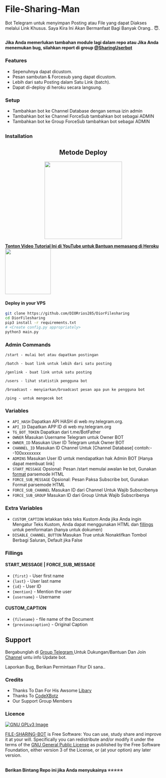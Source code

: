 # File-Sharing-Man

Bot Telegram untuk menyimpan Posting atau File yang dapat Diakses melalui Link Khusus.
Saya Kira Ini Akan Bermanfaat Bagi Banyak Orang.. 😇.

##

**Jika Anda memerlukan tambahan module lagi dalam repo atau Jika Anda menemukan bug, silahkan report di group [@SharingUserbot](https://www.telegram.dog/SharingUserbot)**

### Features
- Sepenuhnya dapat dicustom.
- Pesan sambutan & Forcesub yang dapat dicustom.
- Lebih dari satu Posting dalam Satu Link (batch).
- Dapat di-deploy di heroku secara langsung.

### Setup

- Tambahkan bot ke Channel Database dengan semua izin admin
- Tambahkan bot ke Channel ForceSub tambahkan bot sebagai ADMIN
- Tambahkan bot ke Group ForceSub tambahkan bot sebagai ADMIN

##
### Installation
<h2 align="center">
   Metode Deploy
</h2>

<p align="center">
<a href="https://dashboard.heroku.com/new?template=https://github.com/jookalem/pile3"><img src="https://img.shields.io/badge/Deploy%20To%20Heroku-blueviolet?style=for-the-badge&logo=heroku" width="250""/</a>   </p>

**Tonton Video Tutorial Ini di YouTube untuk Bantuan memasang di Heroku**<br>
<a href="https://youtu.be/O2tieQgzYZg">
  <img src="https://img.shields.io/badge/How%20to-Deploy-red?logo=youtube" width="147">
</a><br>

#### Deploy in your VPS
````bash
git clone https://github.com/DIORrios285/DiorFilesharing
cd DiorFilesharing
pip3 install -r requirements.txt
# <Create config.py appropriately>
python3 main.py
````

### Admin Commands

```
/start - mulai bot atau dapatkan postingan

/batch - buat link untuk lebih dari satu posting

/genlink - buat link untuk satu posting

/users - lihat statistik pengguna bot

/broadcast - menyiarkan/broadcast pesan apa pun ke pengguna bot

/ping - untuk mengecek bot
```

### Variables

* `API_HASH` Dapatkan API HASH di web my.telegram.org.
* `API_ID` Dapatkan APP ID di web my.telegram.org
* `TG_BOT_TOKEN` Dapatkan dari t.me/BotFather
* `OWNER` Masukan Username Telegram untuk Owner BOT
* `OWNER_ID` Masukan User ID Telegram untuk Owner BOT
* `CHANNEL_ID` Masukan ID Channel Untuk [Channel Database] contoh:- -100xxxxxxxx
* `ADMINS` Masukan User ID untuk mendapatkan hak Admin BOT [Hanya dapat membuat link]
* `START_MESSAGE` Opsional: Pesan /start memulai awalan ke bot, Gunakan <a href='https://github.com/mrismanaziz/File-Sharing-Man/blob/main/README.md#start_message'>format</a> parsemode HTML 
* `FORCE_SUB_MESSAGE` Opsional: Pesan Paksa Subscribe bot, Gunakan Format parsemode HTML
* `FORCE_SUB_CHANNEL` Masukan ID dari Channel Untuk Wajib Subscribenya
* `FORCE_SUB_GROUP` Masukan ID dari Group Untuk Wajib Subscribenya

### Extra Variables

* `CUSTOM_CAPTION` letakkan teks teks Kustom Anda jika Anda ingin Mengatur Teks Kustom, Anda dapat menggunakan HTML dan <a href='https://github.com/mrismanaziz/File-Sharing-Man/blob/main/README.md#custom_caption'>fillings</a> untuk pemformatan (hanya untuk dokumen)
* `DISABLE_CHANNEL_BUTTON` Masukan True untuk Nonaktifkan Tombol Berbagi Saluran, Default jika False

### Fillings
#### START_MESSAGE | FORCE_SUB_MESSAGE

* `{first}` - User first name
* `{last}` - User last name
* `{id}` - User ID
* `{mention}` - Mention the user
* `{username}` - Username

#### CUSTOM_CAPTION

* `{filename}` - file name of the Document
* `{previouscaption}` - Original Caption


## Support   
Bergabunglah di [Group Telegram ](https://www.telegram.dog/fandasupport) Untuk Dukungan/Bantuan Dan Join [Channel](https://www.telegram.dog/fandaproject) untu info Update bot.   
   
Laporkan Bug, Berikan Permintaan Fitur Di sana.. 

### Credits

- Thanks To Dan For His Awsome [Libary](https://github.com/pyrogram/pyrogram)
- Thanks To [CodeXBotz](https://github.com/CodeXBotz/File-Sharing-Bot)
- Our Support Group Members

### Licence
[![GNU GPLv3 Image](https://www.gnu.org/graphics/gplv3-127x51.png)](http://www.gnu.org/licenses/gpl-3.0.en.html)  

[FILE-SHARING-BOT](https://github.com/mrismanaziz/File-Sharing-Man/) is Free Software: You can use, study share and improve it at your
will. Specifically you can redistribute and/or modify it under the terms of the
[GNU General Public License](https://www.gnu.org/licenses/gpl.html) as
published by the Free Software Foundation, either version 3 of the License, or
(at your option) any later version. 

##

   **Berikan Bintang Repo ini jika Anda menyukainya ⭐⭐⭐⭐⭐**


